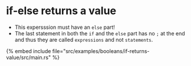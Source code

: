 # if-else returns a value

* This expersssion must have an `else` part!
* The last statement in both the `if` and the `else` part has no `;` at the end and thus they are called `expressions` and not `statements`.

{% embed include file="src/examples/booleans/if-returns-value/src/main.rs" %}


